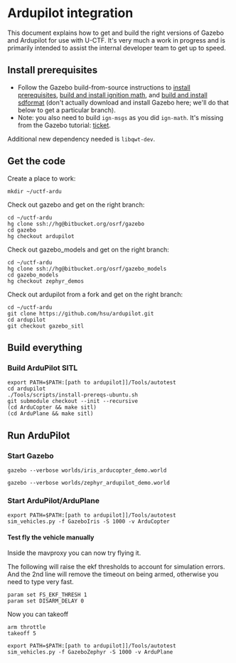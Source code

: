 # Ardupilot integration

This document explains how to get and build the right versions of Gazebo and Ardupilot for use with U-CTF.
It's very much a work in progress and is primarily intended to assist the internal developer team to get up to speed.

## Install prerequisites

* Follow the Gazebo build-from-source instructions to [install prerequisites](http://gazebosim.org/tutorials?tut=install_from_source&cat=install#InstallRequiredDependencies), [build and install ignition math](http://gazebosim.org/tutorials?tut=install_from_source&cat=install#BuildAndInstallignitionmath), and [build and install sdformat](http://gazebosim.org/tutorials?tut=install_from_source&cat=install#BuildAndInstallSDFormat) (don't actually download and install Gazebo here; we'll do that below to get a particular branch).
* Note: you also need to build `ign-msgs` as you did `ign-math`. It's missing from the Gazebo tutorial: [ticket](https://bitbucket.org/osrf/gazebo_tutorials/issues/66/add-ign-msgs-to-build-from-source).

Additional new dependency needed is `libqwt-dev`.

## Get the code

Create a place to work:
~~~
mkdir ~/uctf-ardu
~~~

Check out gazebo and get on the right branch:
~~~
cd ~/uctf-ardu
hg clone ssh://hg@bitbucket.org/osrf/gazebo
cd gazebo
hg checkout ardupilot
~~~

Check out gazebo_models and get on the right branch:
~~~
cd ~/uctf-ardu
hg clone ssh://hg@bitbucket.org/osrf/gazebo_models
cd gazebo_models
hg checkout zephyr_demos
~~~

Check out ardupilot from a fork and get on the right branch:
~~~
cd ~/uctf-ardu
git clone https://github.com/hsu/ardupilot.git
cd ardupilot
git checkout gazebo_sitl
~~~

## Build everything

### Build ArduPilot SITL

~~~
export PATH=$PATH:[path to ardupilot]]/Tools/autotest
cd ardupilot
./Tools/scripts/install-prereqs-ubuntu.sh
git submodule checkout --init --recursive
(cd ArduCopter && make sitl)
(cd ArduPlane && make sitl)
~~~

## Run ArduPilot

### Start Gazebo

~~~
gazebo --verbose worlds/iris_arducopter_demo.world
~~~

~~~
gazebo --verbose worlds/zephyr_ardupilot_demo.world
~~~


### Start ArduPilot/ArduPlane

~~~
export PATH=$PATH:[path to ardupilot]]/Tools/autotest
sim_vehicles.py -f GazeboIris -S 1000 -v ArduCopter
~~~

#### Test fly the vehicle manually
Inside the mavproxy you can now try flying it. 

The following will raise the ekf thresholds to account for simulation errors.
And the 2nd line will remove the timeout on being armed, otherwise you need to type very fast.

```
param set FS_EKF_THRESH 1
param set DISARM_DELAY 0
```

Now you can takeoff
```
arm throttle
takeoff 5
```

~~~
export PATH=$PATH:[path to ardupilot]]/Tools/autotest
sim_vehicles.py -f GazeboZephyr -S 1000 -v ArduPlane
~~~


